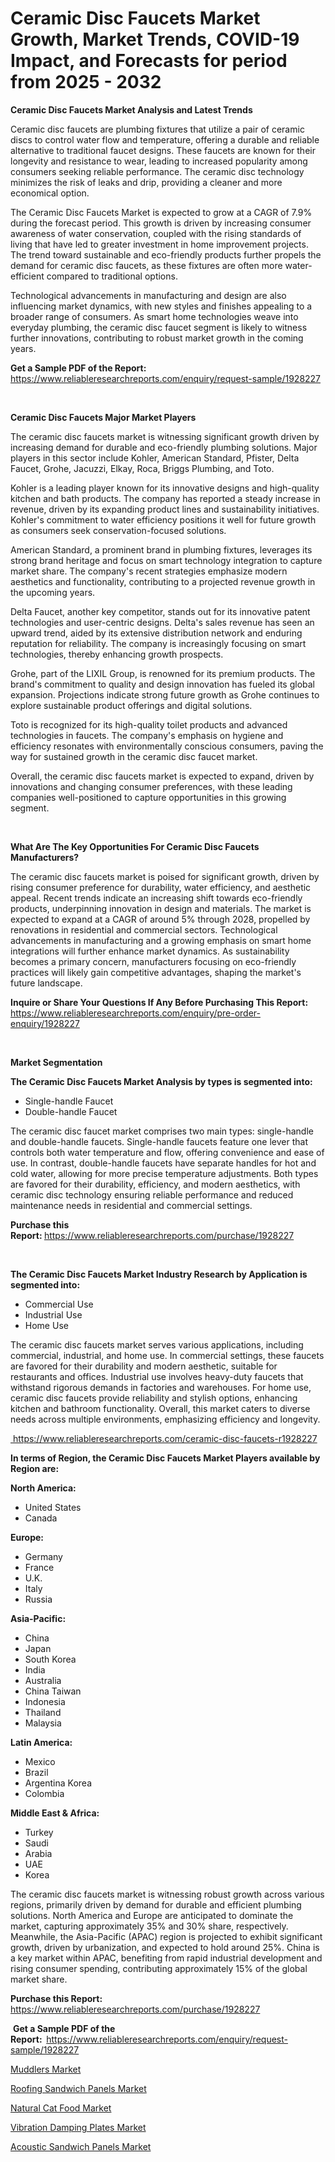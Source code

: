 <p><h1>Ceramic Disc Faucets Market Growth, Market Trends, COVID-19 Impact, and Forecasts for period from 2025 - 2032</h1></p><p><strong>Ceramic Disc Faucets Market Analysis and Latest Trends</strong></p>
<p><p>Ceramic disc faucets are plumbing fixtures that utilize a pair of ceramic discs to control water flow and temperature, offering a durable and reliable alternative to traditional faucet designs. These faucets are known for their longevity and resistance to wear, leading to increased popularity among consumers seeking reliable performance. The ceramic disc technology minimizes the risk of leaks and drip, providing a cleaner and more economical option.</p><p>The Ceramic Disc Faucets Market is expected to grow at a CAGR of 7.9% during the forecast period. This growth is driven by increasing consumer awareness of water conservation, coupled with the rising standards of living that have led to greater investment in home improvement projects. The trend toward sustainable and eco-friendly products further propels the demand for ceramic disc faucets, as these fixtures are often more water-efficient compared to traditional options. </p><p>Technological advancements in manufacturing and design are also influencing market dynamics, with new styles and finishes appealing to a broader range of consumers. As smart home technologies weave into everyday plumbing, the ceramic disc faucet segment is likely to witness further innovations, contributing to robust market growth in the coming years.</p></p>
<p><strong>Get a Sample PDF of the Report:&nbsp;</strong> <a href="https://www.reliableresearchreports.com/enquiry/request-sample/1928227?utm_campaign=28&utm_medium=2&utm_source=Github&utm_content=ia&utm_term=08022025&utm_id=ceramic-disc-faucets">https://www.reliableresearchreports.com/enquiry/request-sample/1928227</a></p>
<p>&nbsp;</p>
<p><strong>Ceramic Disc Faucets Major Market Players</strong></p>
<p><p>The ceramic disc faucets market is witnessing significant growth driven by increasing demand for durable and eco-friendly plumbing solutions. Major players in this sector include Kohler, American Standard, Pfister, Delta Faucet, Grohe, Jacuzzi, Elkay, Roca, Briggs Plumbing, and Toto.</p><p>Kohler is a leading player known for its innovative designs and high-quality kitchen and bath products. The company has reported a steady increase in revenue, driven by its expanding product lines and sustainability initiatives. Kohler's commitment to water efficiency positions it well for future growth as consumers seek conservation-focused solutions.</p><p>American Standard, a prominent brand in plumbing fixtures, leverages its strong brand heritage and focus on smart technology integration to capture market share. The company's recent strategies emphasize modern aesthetics and functionality, contributing to a projected revenue growth in the upcoming years.</p><p>Delta Faucet, another key competitor, stands out for its innovative patent technologies and user-centric designs. Delta's sales revenue has seen an upward trend, aided by its extensive distribution network and enduring reputation for reliability. The company is increasingly focusing on smart technologies, thereby enhancing growth prospects.</p><p>Grohe, part of the LIXIL Group, is renowned for its premium products. The brand's commitment to quality and design innovation has fueled its global expansion. Projections indicate strong future growth as Grohe continues to explore sustainable product offerings and digital solutions.</p><p>Toto is recognized for its high-quality toilet products and advanced technologies in faucets. The company's emphasis on hygiene and efficiency resonates with environmentally conscious consumers, paving the way for sustained growth in the ceramic disc faucet market.</p><p>Overall, the ceramic disc faucets market is expected to expand, driven by innovations and changing consumer preferences, with these leading companies well-positioned to capture opportunities in this growing segment.</p></p>
<p>&nbsp;</p>
<p><strong>What Are The Key Opportunities For Ceramic Disc Faucets Manufacturers?</strong></p>
<p><p>The ceramic disc faucets market is poised for significant growth, driven by rising consumer preference for durability, water efficiency, and aesthetic appeal. Recent trends indicate an increasing shift towards eco-friendly products, underpinning innovation in design and materials. The market is expected to expand at a CAGR of around 5% through 2028, propelled by renovations in residential and commercial sectors. Technological advancements in manufacturing and a growing emphasis on smart home integrations will further enhance market dynamics. As sustainability becomes a primary concern, manufacturers focusing on eco-friendly practices will likely gain competitive advantages, shaping the market's future landscape.</p></p>
<p><strong>Inquire or Share Your Questions If Any Before Purchasing This Report:</strong> <a href="https://www.reliableresearchreports.com/enquiry/pre-order-enquiry/1928227?utm_campaign=28&utm_medium=2&utm_source=Github&utm_content=ia&utm_term=08022025&utm_id=ceramic-disc-faucets">https://www.reliableresearchreports.com/enquiry/pre-order-enquiry/1928227</a></p>
<p>&nbsp;</p>
<p><strong>Market Segmentation</strong></p>
<p><strong>The Ceramic Disc Faucets Market Analysis by types is segmented into:</strong></p>
<p><ul><li>Single-handle Faucet</li><li>Double-handle Faucet</li></ul></p>
<p><p>The ceramic disc faucet market comprises two main types: single-handle and double-handle faucets. Single-handle faucets feature one lever that controls both water temperature and flow, offering convenience and ease of use. In contrast, double-handle faucets have separate handles for hot and cold water, allowing for more precise temperature adjustments. Both types are favored for their durability, efficiency, and modern aesthetics, with ceramic disc technology ensuring reliable performance and reduced maintenance needs in residential and commercial settings.</p></p>
<p><strong>Purchase this Report:&nbsp;</strong><a href="https://www.reliableresearchreports.com/purchase/1928227?utm_campaign=28&utm_medium=2&utm_source=Github&utm_content=ia&utm_term=08022025&utm_id=ceramic-disc-faucets">https://www.reliableresearchreports.com/purchase/1928227</a></p>
<p>&nbsp;</p>
<p><strong>The Ceramic Disc Faucets Market Industry Research by Application is segmented into:</strong></p>
<p><ul><li>Commercial Use</li><li>Industrial Use</li><li>Home Use</li></ul></p>
<p><p>The ceramic disc faucets market serves various applications, including commercial, industrial, and home use. In commercial settings, these faucets are favored for their durability and modern aesthetic, suitable for restaurants and offices. Industrial use involves heavy-duty faucets that withstand rigorous demands in factories and warehouses. For home use, ceramic disc faucets provide reliability and stylish options, enhancing kitchen and bathroom functionality. Overall, this market caters to diverse needs across multiple environments, emphasizing efficiency and longevity.</p></p>
<p><a href="https://www.reliableresearchreports.com/ceramic-disc-faucets-r1928227?utm_campaign=28&utm_medium=2&utm_source=Github&utm_content=ia&utm_term=08022025&utm_id=ceramic-disc-faucets">&nbsp;https://www.reliableresearchreports.com/ceramic-disc-faucets-r1928227</a></p>
<p><strong>In terms of Region, the Ceramic Disc Faucets Market Players available by Region are:</strong></p>
<p>
    <p> <strong> North America: </strong>
        <ul>
            <li>United States</li>
            <li>Canada</li>
        </ul>
        </p> 
    <p> <strong> Europe: </strong>
        <ul>
            <li>Germany</li>
            <li>France</li>
            <li>U.K.</li>
            <li>Italy</li>
            <li>Russia</li>
        </ul>
        </p> 
    <p> <strong> Asia-Pacific: </strong>
        <ul>
            <li>China</li>
            <li>Japan</li>
            <li>South Korea</li>
            <li>India</li>
            <li>Australia</li>
            <li>China Taiwan</li>
            <li>Indonesia</li>
            <li>Thailand</li>
            <li>Malaysia</li>
        </ul>
        </p> 
    <p> <strong> Latin America: </strong>
        <ul>
            <li>Mexico</li>
            <li>Brazil</li>
            <li>Argentina Korea</li>
            <li>Colombia</li>
        </ul>
        </p> 
    <p> <strong> Middle East & Africa: </strong>
        <ul>
            <li>Turkey</li>
            <li>Saudi</li>
            <li>Arabia</li>
            <li>UAE</li>
            <li>Korea</li>
        </ul>
    </p>
    </p>
<p><p>The ceramic disc faucets market is witnessing robust growth across various regions, primarily driven by demand for durable and efficient plumbing solutions. North America and Europe are anticipated to dominate the market, capturing approximately 35% and 30% share, respectively. Meanwhile, the Asia-Pacific (APAC) region is projected to exhibit significant growth, driven by urbanization, and expected to hold around 25%. China is a key market within APAC, benefiting from rapid industrial development and rising consumer spending, contributing approximately 15% of the global market share.</p></p>
<p><strong>Purchase this Report: </strong><a href="https://www.reliableresearchreports.com/purchase/1928227?utm_campaign=28&utm_medium=2&utm_source=Github&utm_content=ia&utm_term=08022025&utm_id=ceramic-disc-faucets">https://www.reliableresearchreports.com/purchase/1928227</a></p>
<p>&nbsp;<strong>Get a Sample PDF of the Report:&nbsp;&nbsp;</strong><a href="https://www.reliableresearchreports.com/enquiry/request-sample/1928227?utm_campaign=28&utm_medium=2&utm_source=Github&utm_content=ia&utm_term=08022025&utm_id=ceramic-disc-faucets">https://www.reliableresearchreports.com/enquiry/request-sample/1928227</a></p>
<p><strong></strong></p>
<p><p><a href="https://github.com/vassihucz/Market-Research-Report-List-1/blob/main/muddlers-market.md?utm_campaign=28&utm_medium=2&utm_source=Github&utm_content=ia&utm_term=08022025&utm_id=ceramic-disc-faucets">Muddlers Market</a></p><p><a href="https://github.com/denbelnmer50/Market-Research-Report-List-1/blob/main/roofing-sandwich-panels-market.md?utm_campaign=28&utm_medium=2&utm_source=Github&utm_content=ia&utm_term=08022025&utm_id=ceramic-disc-faucets">Roofing Sandwich Panels Market</a></p><p><a href="https://github.com/hirvemohssi19/Market-Research-Report-List-1/blob/main/natural-cat-food-market.md?utm_campaign=28&utm_medium=2&utm_source=Github&utm_content=ia&utm_term=08022025&utm_id=ceramic-disc-faucets">Natural Cat Food Market</a></p><p><a href="https://github.com/shewlisapsai/Market-Research-Report-List-1/blob/main/vibration-damping-plates-market.md?utm_campaign=28&utm_medium=2&utm_source=Github&utm_content=ia&utm_term=08022025&utm_id=ceramic-disc-faucets">Vibration Damping Plates Market</a></p><p><a href="https://github.com/krulicfidura/Market-Research-Report-List-1/blob/main/acoustic-sandwich-panels-market.md?utm_campaign=28&utm_medium=2&utm_source=Github&utm_content=ia&utm_term=08022025&utm_id=ceramic-disc-faucets">Acoustic Sandwich Panels Market</a></p></p>
